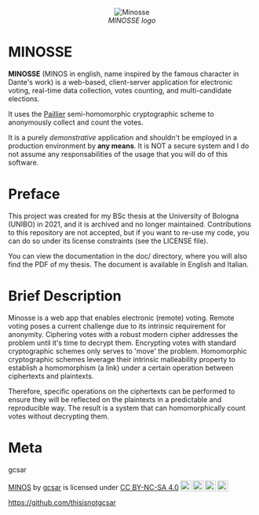 
<p align="center">
  <img src="./doc/assets/Minosse_logo.PNG" alt="Minosse">
  <br>
    <em>MINOSSE logo</em>
</p>


# MINOSSE
**MINOSSE** (MINOS in english, name inspired by the famous character in Dante's work) is a web-based, client-server application for electronic voting, real-time data collection, votes counting, and multi-candidate elections.

It uses the [Paillier](https://en.wikipedia.org/wiki/Paillier_cryptosystem) semi-homomorphic cryptographic scheme to anonymously collect and count the votes.

It is a purely *demonstrative* application and shouldn't be employed in a production environment by **any means**.
It is NOT a secure system and I do not assume any responsabilities of the usage that you will do of this software.

# Preface
This project was created for my BSc thesis at the University of Bologna (UNIBO) in 2021, and it is archived and no longer maintained. Contributions to this repository are not accepted, but if you want to re-use my code, you can do so under its license constraints (see the LICENSE file).

You can view the documentation in the doc/ directory, where you will also find the PDF of my thesis. The document is available in English and Italian.

# Brief Description
Minosse is a web app that enables electronic (remote) voting. Remote voting poses a current challenge due to its intrinsic requirement for anonymity. Ciphering votes with a robust modern cipher addresses the problem until it's time to decrypt them. Encrypting votes with standard cryptographic schemes only serves to 'move' the problem. Homomorphic cryptographic schemes leverage their intrinsic malleability property to establish a homomorphism (a link) under a certain operation between ciphertexts and plaintexts.

Therefore, specific operations on the ciphertexts can be performed to ensure they will be reflected on the plaintexts in a predictable and reproducible way. The result is a system that can homomorphically count votes without decrypting them.

# Meta
gcsar

<p xmlns:cc="http://creativecommons.org/ns#" xmlns:dct="http://purl.org/dc/terms/"><a property="dct:title" rel="cc:attributionURL" href="https://github.com/thisisnotgcsar/MINOS">MINOS</a> by <a rel="cc:attributionURL dct:creator" property="cc:attributionName" href="https://github.com/thisisnotgcsar">gcsar</a> is licensed under <a href="http://creativecommons.org/licenses/by-nc-sa/4.0/?ref=chooser-v1" target="_blank" rel="license noopener noreferrer" style="display:inline-block;">CC BY-NC-SA 4.0<img style="height:22px!important;margin-left:3px;vertical-align:text-bottom;" src="https://mirrors.creativecommons.org/presskit/icons/cc.svg?ref=chooser-v1"><img style="height:22px!important;margin-left:3px;vertical-align:text-bottom;" src="https://mirrors.creativecommons.org/presskit/icons/by.svg?ref=chooser-v1"><img style="height:22px!important;margin-left:3px;vertical-align:text-bottom;" src="https://mirrors.creativecommons.org/presskit/icons/nc.svg?ref=chooser-v1"><img style="height:22px!important;margin-left:3px;vertical-align:text-bottom;" src="https://mirrors.creativecommons.org/presskit/icons/sa.svg?ref=chooser-v1"></a></p>

https://github.com/thisisnotgcsar